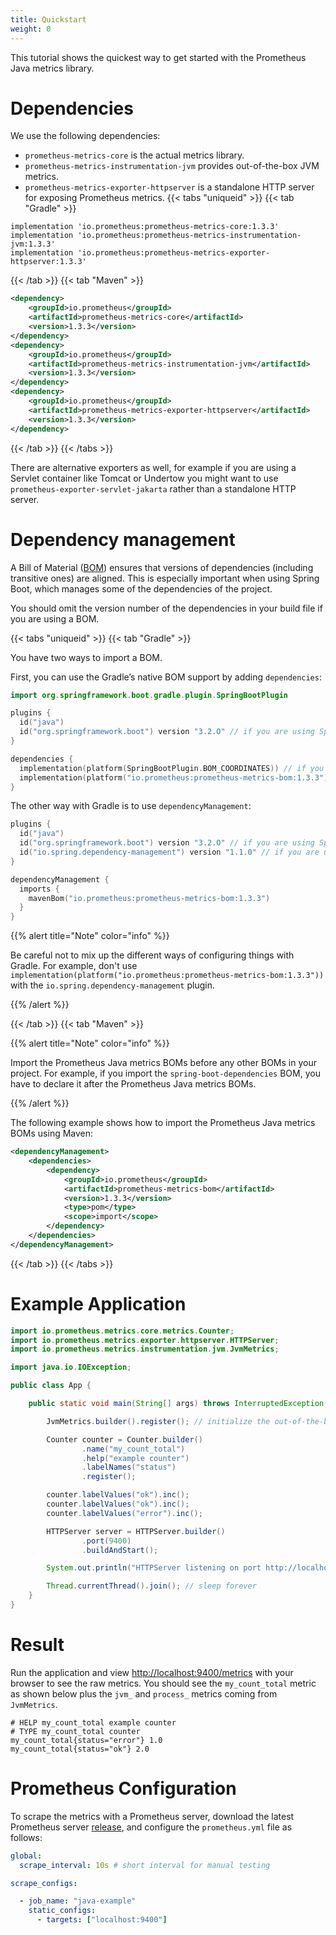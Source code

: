 ```yaml
---
title: Quickstart
weight: 0
---
```


This tutorial shows the quickest way to get started with the Prometheus Java metrics library.

# Dependencies

We use the following dependencies:

* `prometheus-metrics-core` is the actual metrics library.
* `prometheus-metrics-instrumentation-jvm` provides out-of-the-box JVM metrics.
* `prometheus-metrics-exporter-httpserver` is a standalone HTTP server for exposing Prometheus metrics.
{{< tabs "uniqueid" >}}
{{< tab "Gradle" >}}
```
implementation 'io.prometheus:prometheus-metrics-core:1.3.3'
implementation 'io.prometheus:prometheus-metrics-instrumentation-jvm:1.3.3'
implementation 'io.prometheus:prometheus-metrics-exporter-httpserver:1.3.3'
```
{{< /tab >}}
{{< tab "Maven" >}}
```xml
<dependency>
    <groupId>io.prometheus</groupId>
    <artifactId>prometheus-metrics-core</artifactId>
    <version>1.3.3</version>
</dependency>
<dependency>
    <groupId>io.prometheus</groupId>
    <artifactId>prometheus-metrics-instrumentation-jvm</artifactId>
    <version>1.3.3</version>
</dependency>
<dependency>
    <groupId>io.prometheus</groupId>
    <artifactId>prometheus-metrics-exporter-httpserver</artifactId>
    <version>1.3.3</version>
</dependency>
```
{{< /tab >}}
{{< /tabs >}}

There are alternative exporters as well, for example if you are using a Servlet container like Tomcat or Undertow you might want to use `prometheus-exporter-servlet-jakarta` rather than a standalone HTTP server.

# Dependency management

A Bill of Material
([BOM](https://maven.apache.org/guides/introduction/introduction-to-dependency-mechanism.html#bill-of-materials-bom-poms))
ensures that versions of dependencies (including transitive ones) are aligned.
This is especially important when using Spring Boot, which manages some of the dependencies of the project.

You should omit the version number of the dependencies in your build file if you are using a BOM.

{{< tabs "uniqueid" >}}
{{< tab "Gradle" >}}

You have two ways to import a BOM.

First, you can use the Gradle’s native BOM support by adding `dependencies`:

```kotlin
import org.springframework.boot.gradle.plugin.SpringBootPlugin

plugins {
  id("java")
  id("org.springframework.boot") version "3.2.O" // if you are using Spring Boot
}

dependencies {
  implementation(platform(SpringBootPlugin.BOM_COORDINATES)) // if you are using Spring Boot
  implementation(platform("io.prometheus:prometheus-metrics-bom:1.3.3"))
}
```

The other way with Gradle is to use `dependencyManagement`:

```kotlin
plugins {
  id("java")
  id("org.springframework.boot") version "3.2.O" // if you are using Spring Boot
  id("io.spring.dependency-management") version "1.1.0" // if you are using Spring Boot
}

dependencyManagement {
  imports {
    mavenBom("io.prometheus:prometheus-metrics-bom:1.3.3")
  }
}
```

{{% alert title="Note" color="info" %}}

Be careful not to mix up the different ways of configuring things with Gradle.
For example, don't use
`implementation(platform("io.prometheus:prometheus-metrics-bom:1.3.3"))`
with the `io.spring.dependency-management` plugin.

{{% /alert %}}    

{{< /tab >}}
{{< tab "Maven" >}}

{{% alert title="Note" color="info" %}}

Import the Prometheus Java metrics BOMs before any other BOMs in your
project. For example, if you import the `spring-boot-dependencies` BOM, you have
to declare it after the Prometheus Java metrics BOMs.

{{% /alert %}}

The following example shows how to import the Prometheus Java metrics BOMs using Maven:

```xml
<dependencyManagement>
    <dependencies>
        <dependency>
            <groupId>io.prometheus</groupId>
            <artifactId>prometheus-metrics-bom</artifactId>
            <version>1.3.3</version>
            <type>pom</type>
            <scope>import</scope>
        </dependency>
    </dependencies>
</dependencyManagement>
```

{{< /tab >}}
{{< /tabs >}}

# Example Application

```java
import io.prometheus.metrics.core.metrics.Counter;
import io.prometheus.metrics.exporter.httpserver.HTTPServer;
import io.prometheus.metrics.instrumentation.jvm.JvmMetrics;

import java.io.IOException;

public class App {

    public static void main(String[] args) throws InterruptedException, IOException {

        JvmMetrics.builder().register(); // initialize the out-of-the-box JVM metrics

        Counter counter = Counter.builder()
                .name("my_count_total")
                .help("example counter")
                .labelNames("status")
                .register();

        counter.labelValues("ok").inc();
        counter.labelValues("ok").inc();
        counter.labelValues("error").inc();

        HTTPServer server = HTTPServer.builder()
                .port(9400)
                .buildAndStart();

        System.out.println("HTTPServer listening on port http://localhost:" + server.getPort() + "/metrics");

        Thread.currentThread().join(); // sleep forever
    }
}
```

# Result

Run the application and view [http://localhost:9400/metrics](http://localhost:9400/metrics) with your browser to see the raw metrics. You should see the `my_count_total` metric as shown below plus the `jvm_` and `process_` metrics coming from `JvmMetrics`.

```
# HELP my_count_total example counter
# TYPE my_count_total counter
my_count_total{status="error"} 1.0
my_count_total{status="ok"} 2.0
```

# Prometheus Configuration

To scrape the metrics with a Prometheus server, download the latest Prometheus server [release](https://github.com/prometheus/prometheus/releases), and configure the `prometheus.yml` file as follows:

```yaml
global:
  scrape_interval: 10s # short interval for manual testing

scrape_configs:

  - job_name: "java-example"
    static_configs:
      - targets: ["localhost:9400"]
```
